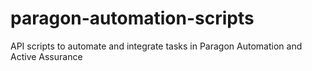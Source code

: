 # paragon-automation-scripts
API scripts to automate and integrate tasks in Paragon Automation and Active Assurance
